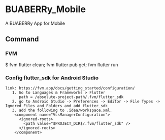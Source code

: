 # BUABERRy_Mobile

A BUABERRy App for Mobile

## Command

### FVM

$ fvm flutter clean; fvm flutter pub get; fvm flutter run


### Config flutter_sdk for Android Studio

```agsl
link: https://fvm.app/docs/getting_started/configuration/
   1. Go to Languages & Frameworks > Flutter 
      path = /absolute-project-path/.fvm/flutter_sdk
   2. go to Android Studio -> Preferences -> Editor -> File Types -> Ignored Files and Folders and add flutter_sdk
   3. add the following to .idea/workspace.xml.
    <component name="VcsManagerConfiguration">
      <ignored-roots>
        <path value="$PROJECT_DIR$/.fvm/flutter_sdk" />
      </ignored-roots>
    </component>

```